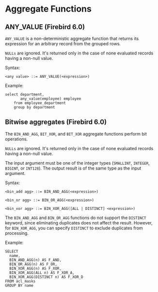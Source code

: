 # Aggregate Functions


## ANY_VALUE (Firebird 6.0)

`ANY_VALUE` is a non-deterministic aggregate function that returns its expression for an arbitrary
record from the grouped rows.

`NULLs` are ignored. It's returned only in the case of none evaluated records having a non-null value.

Syntax:

```
<any value> ::= ANY_VALUE(<expression>)
```

Example:

```
select department,
       any_value(employee) employee
    from employee_department
    group by department
```

## Bitwise aggregates (Firebird 6.0)

The `BIN_AND_AGG`, `BIT_XOR`, and `BIT_XOR` aggregate functions perform bit operations.

`NULLs` are ignored. It's returned only in the case of none evaluated records having a non-null value.

The input argument must be one of the integer types (`SMALLINT`, `INTEGER`, `BIGINT`, or `INT128`). 
The output result is of the same type as the input argument.

Syntax:

```
<bin_add agg> ::= BIN_AND_AGG(<expression>)

<bin_or agg> ::= BIN_OR_AGG(<expression>)

<bin_xor agg> ::= BIN_XOR_AGG([ALL | DISTINCT] <expression>)
```

The `BIN_AND_AGG` and `BIN_OR_AGG` functions do not support the `DISTINCT` keyword, since eliminating duplicates does 
not affect the result. However, for `BIN_XOR_AGG`, you can specify `DISTINCT` to exclude duplicates from processing.

Example:

```
SELECT
  name,
  BIN_AND_AGG(n) AS F_AND,
  BIN_OR_AGG(n) AS F_OR,
  BIN_XOR_AGG(n) AS F_XOR,
  BIN_XOR_AGG(ALL n) AS F_XOR_A,
  BIN_XOR_AGG(DISTINCT n) AS F_XOR_D
FROM acl_masks
GROUP BY name
```
